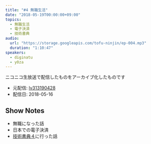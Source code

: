 ```yaml
---
title: "#4 無職生活"
date: "2018-05-19T00:00:00+09:00"
topics:
  - 無職生活
  - 電子決済
  - 技術書典
audio:
  url: "https://storage.googleapis.com/tofu-ninjin/ep-004.mp3"
  duration: "1:10:47"
speakers:
  - diginatu
  - y0za
---
```


ニコニコ生放送で配信したものをアーカイブ化したものです
- 元配信: [lv313190428](http://live.nicovideo.jp/watch/lv313190428)
- 配信日: 2018-05-16

## Show Notes
- 無職になった話
- 日本での電子決済
- [技術書典４](https://techbookfest.org/event/tbf04)に行った話

